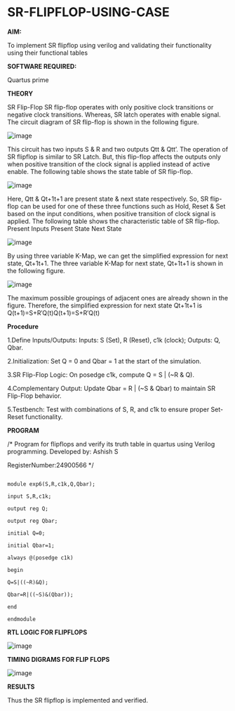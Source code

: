 # SR-FLIPFLOP-USING-CASE

**AIM:**

To implement  SR flipflop using verilog and validating their functionality using their functional tables

**SOFTWARE REQUIRED:**

Quartus prime

**THEORY**

SR Flip-Flop SR flip-flop operates with only positive clock transitions or negative clock transitions. Whereas, SR latch operates with enable signal. The circuit diagram of SR flip-flop is shown in the following figure.

![image](https://github.com/naavaneetha/SR-FLIPFLOP-USING-CASE/assets/154305477/0f710028-ad52-4d3e-9276-8714cf023a25)

 
This circuit has two inputs S & R and two outputs Qtt & Qtt’. The operation of SR flipflop is similar to SR Latch. But, this flip-flop affects the outputs only when positive transition of the clock signal is applied instead of active enable. The following table shows the state table of SR flip-flop.

![image](https://github.com/naavaneetha/SR-FLIPFLOP-USING-CASE/assets/154305477/dabfc4f4-87e3-4cbc-9472-f89ee1b5ed30)

 
Here, Qtt & Qt+1t+1 are present state & next state respectively. So, SR flip-flop can be used for one of these three functions such as Hold, Reset & Set based on the input conditions, when positive transition of clock signal is applied. The following table shows the characteristic table of SR flip-flop. Present Inputs Present State Next State

![image](https://github.com/naavaneetha/SR-FLIPFLOP-USING-CASE/assets/154305477/dd90d16c-aec5-4290-a586-e2346b1e9eb5)

 
By using three variable K-Map, we can get the simplified expression for next state, Qt+1t+1. The three variable K-Map for next state, Qt+1t+1 is shown in the following figure.

![image](https://github.com/naavaneetha/SR-FLIPFLOP-USING-CASE/assets/154305477/473efad6-d70b-4ca7-aeb7-898bbfca319f)

 
The maximum possible groupings of adjacent ones are already shown in the figure. Therefore, the simplified expression for next state Qt+1t+1 is Q(t+1)=S+R′Q(t)Q(t+1)=S+R′Q(t)

**Procedure**

1.Define Inputs/Outputs: Inputs: S (Set), R (Reset), c1k (clock); Outputs: Q, Qbar.

2.Initialization: Set Q = 0 and Qbar = 1 at the start of the simulation.

3.SR Flip-Flop Logic: On posedge c1k, compute Q = S | (~R & Q).

4.Complementary Output: Update Qbar = R | (~S & Qbar) to maintain SR Flip-Flop behavior.

5.Testbench: Test with combinations of S, R, and c1k to ensure proper Set-Reset functionality.


**PROGRAM**

/* Program for flipflops and verify its truth table in quartus using Verilog programming. Developed by: Ashish S

RegisterNumber:24900566
*/
```

module exp6(S,R,c1k,Q,Qbar);

input S,R,c1k;

output reg Q;

output reg Qbar;

initial Q=0;

initial Qbar=1;

always @(posedge c1k)

begin

Q=S|((~R)&Q);

Qbar=R|((~S)&(Qbar));

end

endmodule
```

**RTL LOGIC FOR FLIPFLOPS**

![image](https://github.com/user-attachments/assets/26ecb65c-9eb1-4f0a-821c-2113e6f7bfd8)


**TIMING DIGRAMS FOR FLIP FLOPS**

![image](https://github.com/user-attachments/assets/88e2419e-131e-43d6-9cbb-2d5371e4aef8)


**RESULTS**

Thus the SR flipflop is implemented and verified.
